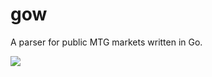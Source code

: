 # gow
A parser for public MTG markets written in Go.

![](https://github.com/lexfrei/gow/workflows/CI/badge.svg?branch=master)